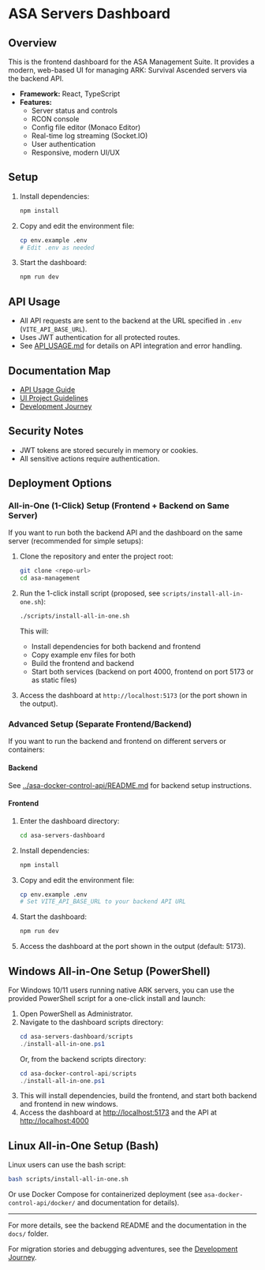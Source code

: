# ASA Servers Dashboard

## Overview

This is the frontend dashboard for the ASA Management Suite. It provides a modern, web-based UI for managing ARK: Survival Ascended servers via the backend API.

- **Framework:** React, TypeScript
- **Features:**
  - Server status and controls
  - RCON console
  - Config file editor (Monaco Editor)
  - Real-time log streaming (Socket.IO)
  - User authentication
  - Responsive, modern UI/UX

## Setup

1. Install dependencies:
   ```sh
   npm install
   ```
2. Copy and edit the environment file:
   ```sh
   cp env.example .env
   # Edit .env as needed
   ```
3. Start the dashboard:
   ```sh
   npm run dev
   ```

## API Usage

- All API requests are sent to the backend at the URL specified in `.env` (`VITE_API_BASE_URL`).
- Uses JWT authentication for all protected routes.
- See [API_USAGE.md](./docs/API_USAGE.md) for details on API integration and error handling.

## Documentation Map

- [API Usage Guide](./docs/API_USAGE.md)
- [UI Project Guidelines](./docs/UI_PROJECT_GUIDELINES.md)
- [Development Journey](../development-journey/README.md)

## Security Notes
- JWT tokens are stored securely in memory or cookies.
- All sensitive actions require authentication.

## Deployment Options

### All-in-One (1-Click) Setup (Frontend + Backend on Same Server)

If you want to run both the backend API and the dashboard on the same server (recommended for simple setups):

1. Clone the repository and enter the project root:
   ```sh
   git clone <repo-url>
   cd asa-management
   ```
2. Run the 1-click install script (proposed, see `scripts/install-all-in-one.sh`):
   ```sh
   ./scripts/install-all-in-one.sh
   ```
   This will:
   - Install dependencies for both backend and frontend
   - Copy example env files for both
   - Build the frontend and backend
   - Start both services (backend on port 4000, frontend on port 5173 or as static files)

3. Access the dashboard at `http://localhost:5173` (or the port shown in the output).

### Advanced Setup (Separate Frontend/Backend)

If you want to run the backend and frontend on different servers or containers:

#### Backend
See [../asa-docker-control-api/README.md](../asa-docker-control-api/README.md) for backend setup instructions.

#### Frontend
1. Enter the dashboard directory:
   ```sh
   cd asa-servers-dashboard
   ```
2. Install dependencies:
   ```sh
   npm install
   ```
3. Copy and edit the environment file:
   ```sh
   cp env.example .env
   # Set VITE_API_BASE_URL to your backend API URL
   ```
4. Start the dashboard:
   ```sh
   npm run dev
   ```
5. Access the dashboard at the port shown in the output (default: 5173).

## Windows All-in-One Setup (PowerShell)

For Windows 10/11 users running native ARK servers, you can use the provided PowerShell script for a one-click install and launch:

1. Open PowerShell as Administrator.
2. Navigate to the dashboard scripts directory:
   ```powershell
   cd asa-servers-dashboard/scripts
   ./install-all-in-one.ps1
   ```
   Or, from the backend scripts directory:
   ```powershell
   cd asa-docker-control-api/scripts
   ./install-all-in-one.ps1
   ```
3. This will install dependencies, build the frontend, and start both backend and frontend in new windows.
4. Access the dashboard at [http://localhost:5173](http://localhost:5173) and the API at [http://localhost:4000](http://localhost:4000)

## Linux All-in-One Setup (Bash)

Linux users can use the bash script:

```bash
bash scripts/install-all-in-one.sh
```

Or use Docker Compose for containerized deployment (see `asa-docker-control-api/docker/` and documentation for details).

---

For more details, see the backend README and the documentation in the `docs/` folder.

For migration stories and debugging adventures, see the [Development Journey](../development-journey/README.md).